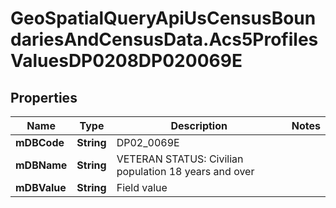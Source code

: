 # GeoSpatialQueryApiUsCensusBoundariesAndCensusData.Acs5ProfilesValuesDP0208DP020069E

## Properties

Name | Type | Description | Notes
------------ | ------------- | ------------- | -------------
**mDBCode** | **String** | DP02_0069E | 
**mDBName** | **String** | VETERAN STATUS: Civilian population 18 years and over | 
**mDBValue** | **String** | Field value | 


